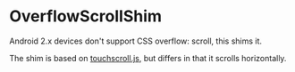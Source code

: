 OverflowScrollShim
==================

Android 2.x devices don't support CSS overflow: scroll, this shims it.

The shim is based on [touchscroll.js](https://github.com/chrismbarr/TouchScroll), but differs in that it scrolls
horizontally.
